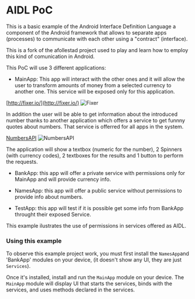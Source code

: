 # AIDL PoC

This is a basic example of the Android Interface Definition Language a component of the Android framework
that allows to separate apps (processes) to communicate with each other using a "contract" (interface).

This is a fork of the afollestad project used to play and learn how to employ this kind of comunication in Android.

This PoC will use 3 different applications:

- MainApp: This app will interact with the other ones and it will allow the user to transform amounts of money from a selected currency to another one. This service will be exposed only for this application.

[http://fixer.io/](http://fixer.io/)
![Fixer](http://fixer.io/img/money.png)

In addition the user will be able to get information about the introduced number thanks to another application which offers a service to get funnny quotes about numbers. That service is offerred for all apps in the system.

[NumbersAPI](http://numbersapi.com/)
![NumbersAPI](https://www.programmableweb.com/wp-content/numbersapiscreen.png)

The application will show a textbox (numeric for the number), 2 Spinners (with currency codes), 2 textboxes for the results and 1 button to perform the requests.

- BankApp: this app will offer a private service with permissions only for MainApp and will provide currency info.

- NamesApp: this app will offer a public service without permissions to provide info about numbers.

- TestApp: this app will test if it is possible get some info from BankApp throught their exposed Service.

This example ilustrates the use of permissions in services offered as AIDL.

### Using this example

To observe this example project work, you must first install the `NamesApp`and 'BankApp' modules on your device, 
(it doesn't show any UI, they are just `Services`). 

Once it's installed, install and run the `MainApp` module on your device. The `MainApp` module will display UI that starts the services, binds with the services, and uses methods declared in the services.
